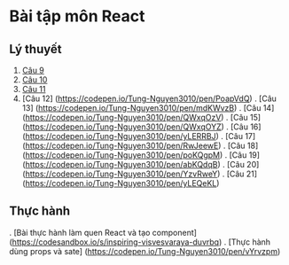 # Bài tập môn React
## Lý thuyết
1. [Câu 9](https://codepen.io/Tung-Nguyen3010/pen/XWYyXam)
2. [Câu 10](https://codepen.io/Tung-Nguyen3010/pen/LYrWqjG)
3. [Câu 11](https://codepen.io/Tung-Nguyen3010/pen/BaVWMQw)
4. [Câu 12] (https://codepen.io/Tung-Nguyen3010/pen/PoapVdQ)
. [Câu 13] (https://codepen.io/Tung-Nguyen3010/pen/mdKWvzB)
. [Câu 14] (https://codepen.io/Tung-Nguyen3010/pen/QWxqOzV)
. [Câu 15] (https://codepen.io/Tung-Nguyen3010/pen/QWxqOYZ)
. [Câu 16] (https://codepen.io/Tung-Nguyen3010/pen/yLERRBJ)
. [Câu 17] (https://codepen.io/Tung-Nguyen3010/pen/RwJeewE)
. [Câu 18] (https://codepen.io/Tung-Nguyen3010/pen/poKQgpM)
. [Câu 19] (https://codepen.io/Tung-Nguyen3010/pen/abKQdqB)
. [Câu 20] (https://codepen.io/Tung-Nguyen3010/pen/YzvRweY)
. [Câu 21] (https://codepen.io/Tung-Nguyen3010/pen/yLEQeKL)
## Thực hành
. [Bài thực hành làm quen React và tạo component] (https://codesandbox.io/s/inspiring-visvesvaraya-duvrbq)
. [Thực hành dùng props và sate] (https://codepen.io/Tung-Nguyen3010/pen/vYrvzpm)
